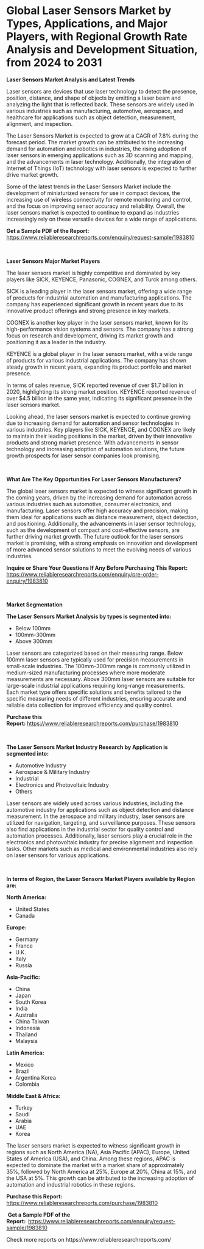 <p><h1>Global Laser Sensors Market by Types, Applications, and Major Players, with Regional Growth Rate Analysis and Development Situation, from 2024 to 2031</h1></p><p><strong>Laser Sensors Market Analysis and Latest Trends</strong></p>
<p><p>Laser sensors are devices that use laser technology to detect the presence, position, distance, and shape of objects by emitting a laser beam and analyzing the light that is reflected back. These sensors are widely used in various industries such as manufacturing, automotive, aerospace, and healthcare for applications such as object detection, measurement, alignment, and inspection.</p><p>The Laser Sensors Market is expected to grow at a CAGR of 7.8% during the forecast period. The market growth can be attributed to the increasing demand for automation and robotics in industries, the rising adoption of laser sensors in emerging applications such as 3D scanning and mapping, and the advancements in laser technology. Additionally, the integration of Internet of Things (IoT) technology with laser sensors is expected to further drive market growth.</p><p>Some of the latest trends in the Laser Sensors Market include the development of miniaturized sensors for use in compact devices, the increasing use of wireless connectivity for remote monitoring and control, and the focus on improving sensor accuracy and reliability. Overall, the laser sensors market is expected to continue to expand as industries increasingly rely on these versatile devices for a wide range of applications.</p></p>
<p><strong>Get a Sample PDF of the Report:&nbsp;</strong> <a href="https://www.reliableresearchreports.com/enquiry/request-sample/1983810">https://www.reliableresearchreports.com/enquiry/request-sample/1983810</a></p>
<p>&nbsp;</p>
<p><strong>Laser Sensors Major Market Players</strong></p>
<p><p>The laser sensors market is highly competitive and dominated by key players like SICK, KEYENCE, Panasonic, COGNEX, and Turck among others.</p><p>SICK is a leading player in the laser sensors market, offering a wide range of products for industrial automation and manufacturing applications. The company has experienced significant growth in recent years due to its innovative product offerings and strong presence in key markets.</p><p>COGNEX is another key player in the laser sensors market, known for its high-performance vision systems and sensors. The company has a strong focus on research and development, driving its market growth and positioning it as a leader in the industry.</p><p>KEYENCE is a global player in the laser sensors market, with a wide range of products for various industrial applications. The company has shown steady growth in recent years, expanding its product portfolio and market presence.</p><p>In terms of sales revenue, SICK reported revenue of over $1.7 billion in 2020, highlighting its strong market position. KEYENCE reported revenue of over $4.5 billion in the same year, indicating its significant presence in the laser sensors market.</p><p>Looking ahead, the laser sensors market is expected to continue growing due to increasing demand for automation and sensor technologies in various industries. Key players like SICK, KEYENCE, and COGNEX are likely to maintain their leading positions in the market, driven by their innovative products and strong market presence. With advancements in sensor technology and increasing adoption of automation solutions, the future growth prospects for laser sensor companies look promising.</p></p>
<p>&nbsp;</p>
<p><strong>What Are The Key Opportunities For Laser Sensors Manufacturers?</strong></p>
<p><p>The global laser sensors market is expected to witness significant growth in the coming years, driven by the increasing demand for automation across various industries such as automotive, consumer electronics, and manufacturing. Laser sensors offer high accuracy and precision, making them ideal for applications such as distance measurement, object detection, and positioning. Additionally, the advancements in laser sensor technology, such as the development of compact and cost-effective sensors, are further driving market growth. The future outlook for the laser sensors market is promising, with a strong emphasis on innovation and development of more advanced sensor solutions to meet the evolving needs of various industries.</p></p>
<p><strong>Inquire or Share Your Questions If Any Before Purchasing This Report:</strong> <a href="https://www.reliableresearchreports.com/enquiry/pre-order-enquiry/1983810">https://www.reliableresearchreports.com/enquiry/pre-order-enquiry/1983810</a></p>
<p>&nbsp;</p>
<p><strong>Market Segmentation</strong></p>
<p><strong>The Laser Sensors Market Analysis by types is segmented into:</strong></p>
<p><ul><li>Below 100mm</li><li>100mm-300mm</li><li>Above 300mm</li></ul></p>
<p><p>Laser sensors are categorized based on their measuring range. Below 100mm laser sensors are typically used for precision measurements in small-scale industries. The 100mm-300mm range is commonly utilized in medium-sized manufacturing processes where more moderate measurements are necessary. Above 300mm laser sensors are suitable for large-scale industrial applications requiring long-range measurements. Each market type offers specific solutions and benefits tailored to the specific measuring needs of different industries, ensuring accurate and reliable data collection for improved efficiency and quality control.</p></p>
<p><strong>Purchase this Report:&nbsp;</strong><a href="https://www.reliableresearchreports.com/purchase/1983810">https://www.reliableresearchreports.com/purchase/1983810</a></p>
<p>&nbsp;</p>
<p><strong>The Laser Sensors Market Industry Research by Application is segmented into:</strong></p>
<p><ul><li>Automotive Industry</li><li>Aerospace & Military Industry</li><li>Industrial</li><li>Electronics and Photovoltaic Industry</li><li>Others</li></ul></p>
<p><p>Laser sensors are widely used across various industries, including the automotive industry for applications such as object detection and distance measurement. In the aerospace and military industry, laser sensors are utilized for navigation, targeting, and surveillance purposes. These sensors also find applications in the industrial sector for quality control and automation processes. Additionally, laser sensors play a crucial role in the electronics and photovoltaic industry for precise alignment and inspection tasks. Other markets such as medical and environmental industries also rely on laser sensors for various applications.</p></p>
<p>&nbsp;</p>
<p><strong>In terms of Region, the Laser Sensors Market Players available by Region are:</strong></p>
<p>
    <p> <strong> North America: </strong>
        <ul>
            <li>United States</li>
            <li>Canada</li>
        </ul>
        </p> 
    <p> <strong> Europe: </strong>
        <ul>
            <li>Germany</li>
            <li>France</li>
            <li>U.K.</li>
            <li>Italy</li>
            <li>Russia</li>
        </ul>
        </p> 
    <p> <strong> Asia-Pacific: </strong>
        <ul>
            <li>China</li>
            <li>Japan</li>
            <li>South Korea</li>
            <li>India</li>
            <li>Australia</li>
            <li>China Taiwan</li>
            <li>Indonesia</li>
            <li>Thailand</li>
            <li>Malaysia</li>
        </ul>
        </p> 
    <p> <strong> Latin America: </strong>
        <ul>
            <li>Mexico</li>
            <li>Brazil</li>
            <li>Argentina Korea</li>
            <li>Colombia</li>
        </ul>
        </p> 
    <p> <strong> Middle East & Africa: </strong>
        <ul>
            <li>Turkey</li>
            <li>Saudi</li>
            <li>Arabia</li>
            <li>UAE</li>
            <li>Korea</li>
        </ul>
    </p>
    </p>
<p><p>The laser sensors market is expected to witness significant growth in regions such as North America (NA), Asia Pacific (APAC), Europe, United States of America (USA), and China. Among these regions, APAC is expected to dominate the market with a market share of approximately 35%, followed by North America at 25%, Europe at 20%, China at 15%, and the USA at 5%. This growth can be attributed to the increasing adoption of automation and industrial robotics in these regions.</p></p>
<p><strong>Purchase this Report: </strong><a href="https://www.reliableresearchreports.com/purchase/1983810">https://www.reliableresearchreports.com/purchase/1983810</a></p>
<p>&nbsp;<strong>Get a Sample PDF of the Report:&nbsp;&nbsp;</strong><a href="https://www.reliableresearchreports.com/enquiry/request-sample/1983810">https://www.reliableresearchreports.com/enquiry/request-sample/1983810</a></p>
<p><strong></strong></p>
<p>Check more reports on https://www.reliableresearchreports.com/</p>